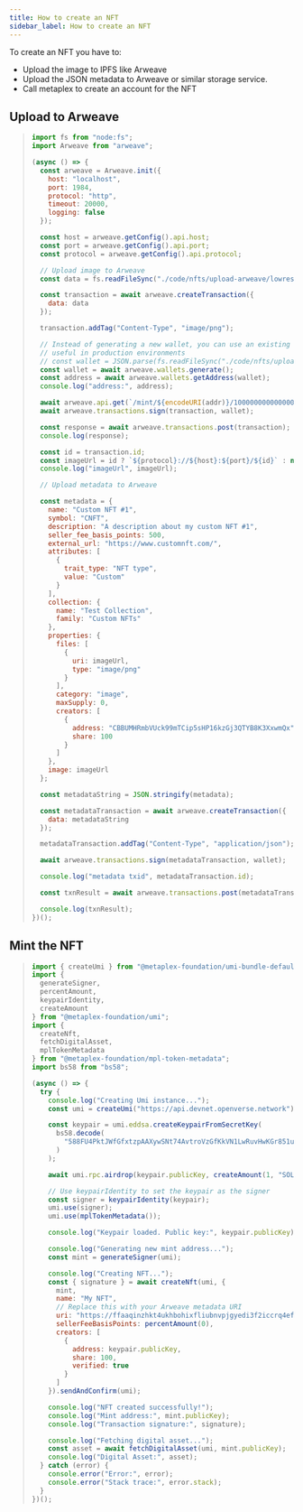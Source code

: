 ```yaml
---
title: How to create an NFT
sidebar_label: How to create an NFT
---
```


To create an NFT you have to:

- Upload the image to IPFS like Arweave
- Upload the JSON metadata to Arweave or similar storage service.
- Call metaplex to create an account for the NFT

## Upload to Arweave

> ```javascript
> import fs from "node:fs";
> import Arweave from "arweave";
> 
> (async () => {
>   const arweave = Arweave.init({
>     host: "localhost",
>     port: 1984,
>     protocol: "http",
>     timeout: 20000,
>     logging: false
>   });
> 
>   const host = arweave.getConfig().api.host;
>   const port = arweave.getConfig().api.port;
>   const protocol = arweave.getConfig().api.protocol;
> 
>   // Upload image to Arweave
>   const data = fs.readFileSync("./code/nfts/upload-arweave/lowres-dog.png");
> 
>   const transaction = await arweave.createTransaction({
>     data: data
>   });
> 
>   transaction.addTag("Content-Type", "image/png");
> 
>   // Instead of generating a new wallet, you can use an existing one from your file system
>   // useful in production environments
>   // const wallet = JSON.parse(fs.readFileSync("./code/nfts/upload-arweave/wallet.json", "utf-8"))
>   const wallet = await arweave.wallets.generate();
>   const address = await arweave.wallets.getAddress(wallet);
>   console.log("address:", address);
> 
>   await arweave.api.get(`/mint/${encodeURI(addr)}/10000000000000000`);
>   await arweave.transactions.sign(transaction, wallet);
> 
>   const response = await arweave.transactions.post(transaction);
>   console.log(response);
> 
>   const id = transaction.id;
>   const imageUrl = id ? `${protocol}://${host}:${port}/${id}` : null;
>   console.log("imageUrl", imageUrl);
> 
>   // Upload metadata to Arweave
> 
>   const metadata = {
>     name: "Custom NFT #1",
>     symbol: "CNFT",
>     description: "A description about my custom NFT #1",
>     seller_fee_basis_points: 500,
>     external_url: "https://www.customnft.com/",
>     attributes: [
>       {
>         trait_type: "NFT type",
>         value: "Custom"
>       }
>     ],
>     collection: {
>       name: "Test Collection",
>       family: "Custom NFTs"
>     },
>     properties: {
>       files: [
>         {
>           uri: imageUrl,
>           type: "image/png"
>         }
>       ],
>       category: "image",
>       maxSupply: 0,
>       creators: [
>         {
>           address: "CBBUMHRmbVUck99mTCip5sHP16kzGj3QTYB8K3XxwmQx",
>           share: 100
>         }
>       ]
>     },
>     image: imageUrl
>   };
> 
>   const metadataString = JSON.stringify(metadata);
> 
>   const metadataTransaction = await arweave.createTransaction({
>     data: metadataString
>   });
> 
>   metadataTransaction.addTag("Content-Type", "application/json");
> 
>   await arweave.transactions.sign(metadataTransaction, wallet);
> 
>   console.log("metadata txid", metadataTransaction.id);
> 
>   const txnResult = await arweave.transactions.post(metadataTransaction);
> 
>   console.log(txnResult);
> })();
> ```

## Mint the NFT

> ```javascript
> import { createUmi } from "@metaplex-foundation/umi-bundle-defaults";
> import {
>   generateSigner,
>   percentAmount,
>   keypairIdentity,
>   createAmount
> } from "@metaplex-foundation/umi";
> import {
>   createNft,
>   fetchDigitalAsset,
>   mplTokenMetadata
> } from "@metaplex-foundation/mpl-token-metadata";
> import bs58 from "bs58";
> 
> (async () => {
>   try {
>     console.log("Creating Umi instance...");
>     const umi = createUmi("https://api.devnet.openverse.network");
> 
>     const keypair = umi.eddsa.createKeypairFromSecretKey(
>       bs58.decode(
>         "588FU4PktJWfGfxtzpAAXywSNt74AvtroVzGfKkVN1LwRuvHwKGr851uH8czM5qm4iqLbs1kKoMKtMJG4ATR7Ld2"
>       )
>     );
> 
>     await umi.rpc.airdrop(keypair.publicKey, createAmount(1, "SOL", 9));
> 
>     // Use keypairIdentity to set the keypair as the signer
>     const signer = keypairIdentity(keypair);
>     umi.use(signer);
>     umi.use(mplTokenMetadata());
> 
>     console.log("Keypair loaded. Public key:", keypair.publicKey);
> 
>     console.log("Generating new mint address...");
>     const mint = generateSigner(umi);
> 
>     console.log("Creating NFT...");
>     const { signature } = await createNft(umi, {
>       mint,
>       name: "My NFT",
>       // Replace this with your Arweave metadata URI
>       uri: "https://ffaaqinzhkt4ukhbohixfliubnvpjgyedi3f2iccrq4efh3s.arweave.net/KUAIIbk6p8oo4XHRcq0U__C2r0mwQaNl0gQow4Qp9yk",
>       sellerFeeBasisPoints: percentAmount(0),
>       creators: [
>         {
>           address: keypair.publicKey,
>           share: 100,
>           verified: true
>         }
>       ]
>     }).sendAndConfirm(umi);
> 
>     console.log("NFT created successfully!");
>     console.log("Mint address:", mint.publicKey);
>     console.log("Transaction signature:", signature);
> 
>     console.log("Fetching digital asset...");
>     const asset = await fetchDigitalAsset(umi, mint.publicKey);
>     console.log("Digital Asset:", asset);
>   } catch (error) {
>     console.error("Error:", error);
>     console.error("Stack trace:", error.stack);
>   }
> })();
> ```